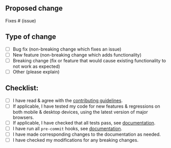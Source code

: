 ## Proposed change

<!--
Please include a summary of the change and which issue is fixed (if any) and any relevant motivation / context. List any dependencies that are required for this change. If appropriate, please include an explanation of how your poposed change can be tested. Screenshots and / or videos can also be helpful if appropriate.
-->

Fixes # (issue)

<!--
Please also tag the relevant team to help with review. You can tag any of the following:
@paperless-ngx/backend (Python / django, database, etc.)
@paperless-ngx/frontend (JavaScript/Typescript, HTML, CSS, etc.)
@paperless-ngx/ci-cd (GitHub Actions, deployment)
@paperless-ngx/test (General testing for larger PRs)
-->

## Type of change

<!--
What type of change does your PR introduce to Paperless-ngx?
NOTE: Please check only one box!
-->

- [ ] Bug fix (non-breaking change which fixes an issue)
- [ ] New feature (non-breaking change which adds functionality)
- [ ] Breaking change (fix or feature that would cause existing functionality to not work as expected)
- [ ] Other (please explain)

## Checklist:

- [ ] I have read & agree with the [contributing guidelines](https://github.com/paperless-ngx/paperless-ngx/blob/main/CONTRIBUTING.md).
- [ ] If applicable, I have tested my code for new features & regressions on both mobile & desktop devices, using the latest version of major browsers.
- [ ] If applicable, I have checked that all tests pass, see [documentation](https://paperless-ngx.readthedocs.io/en/latest/extending.html#back-end-development).
- [ ] I have run all `pre-commit` hooks, see [documentation](https://paperless-ngx.readthedocs.io/en/latest/contributing.html#pre-commit-hooks).
- [ ] I have made corresponding changes to the documentation as needed.
- [ ] I have checked my modifications for any breaking changes.

